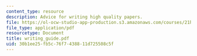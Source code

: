 ```yaml
---
content_type: resource
description: Advice for writing high quality papers.
file: https://ol-ocw-studio-app-production.s3.amazonaws.com/courses/21h-206-american-consumer-culture-fall-2007/30b1ee25fb5c76f7438811d725508c5f_writing_guide.pdf
file_type: application/pdf
resourcetype: Document
title: writing_guide.pdf
uid: 30b1ee25-fb5c-76f7-4388-11d725508c5f
---
```


